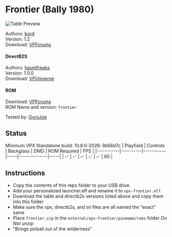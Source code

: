 # Frontier (Bally 1980)

![Table Preview](../../images/vpx-frontier.png)

Authors: [bord](https://www.vpforums.org/index.php?showuser=83256)\
Version: 1.2\
Download: [VPForums](https://www.vpforums.org/index.php?app=downloads&showfile=12428)

#### DirectB2S

Authors: [hauntfreaks](https://vpuniverse.com/profile/5216-hauntfreaks/)\
Version: 1.0.0\
Download: [VPUniverse](https://vpuniverse.com/files/file/14387-frontier-bally-1980-b2s/)

#### ROM

Download: [VPForums](https://www.vpforums.org/index.php?app=downloads&showfile=672)\
ROM Name and version: `frontier`

Tested by: [GyroJoe](https://github.com/GyroJoe)

## Status 

Minimum VPX Standalone build: 10.8.0-2026-3b68d7c
| Playfield | Controls | Backglass | DMD | ROM Required | FPS | 
|-----------|----------|-----------|-----|--------------|-----|
| :white_check_mark: | :white_check_mark: | :white_check_mark: | :white_check_mark: | :white_check_mark: | 60 |

## Instructions

- Copy the contents of this repo folder to your USB drive
- Add your personalized launcher.elf and rename it to `vpx-frontier.elf`
- Download the table and directb2s versions listed above and copy them into this folder
- Make sure the vpx, directb2s, and ini files are all named the "exact" same
- Place `frontier.zip` in the `external/vpx-frontier/pinmame/roms` folder *Do Not unzip*
- "Brings pinball out of the wilderness"

